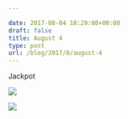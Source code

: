 ```yaml
---

date: 2017-08-04 18:29:00+00:00
draft: false
title: August 4
type: post
url: /blog/2017/8/august-4
---
```


Jackpot



  
![](/images/2017-08-04-20178august-4/IMG_2005.jpg)

  

  
![](/images/2017-08-04-20178august-4/IMG_2011.jpg)

  


